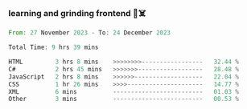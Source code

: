 ### learning and grinding frontend :space_invader::skull_and_crossbones:

<!--START_SECTION:waka-->

```rust
From: 27 November 2023 - To: 24 December 2023

Total Time: 9 hrs 39 mins

HTML         3 hrs 8 mins    >>>>>>>>-----------------   32.44 %
C#           2 hrs 45 mins   >>>>>>>------------------   28.48 %
JavaScript   2 hrs 8 mins    >>>>>>-------------------   22.04 %
CSS          1 hr 26 mins    >>>>---------------------   14.77 %
XML          6 mins          -------------------------   01.03 %
Other        3 mins          -------------------------   00.53 %
```

<!--END_SECTION:waka-->
